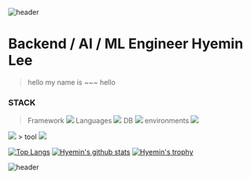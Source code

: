 ![header](https://capsule-render.vercel.app/api?type=wave&color=d7a45d&height=160&section=header&text=Hi!%20I'm%20Hyemin&fontAlign=50&fontAlignY=70&fontSize=90&fontColor=000000)

# Backend / AI / ML Engineer Hyemin Lee 
> hello my name is ~~~
> hello

### STACK 
> Framework <img src="https://img.shields.io/badge/Django-092E20?style=flat-square&logo=Django&logoColor=orange"/>
> Languages <img src="https://img.shields.io/badge/Python-3776AB?style=flat-square&logo=Python&logoColor=yellow"/>
> DB           <img src="https://img.shields.io/badge/MariaDB-003545?style=flat-square&logo=MariaDB&logoColor=white"/>
> environments <img src="https://img.shields.io/badge/Docker-2496ED?style=flat-square&logo=Docker&logoColor=white"/>
<img src="https://img.shields.io/badge/Anaconda-44A833?style=flat-square&logo=Anaconda&logoColor=white"/>
> tool          <img src="https://img.shields.io/badge/PyCharm-000000?style=flat-square&logo=PyCharm&logoColor=yellow"/>

 [![Top Langs](https://github-readme-stats.vercel.app/api/top-langs/?username=HyeminLee1&layout=compact&theme=buefy)](https://github.com/HyeminLee1/github-top-langs)
 [![Hyemin's github stats](https://github-readme-stats.vercel.app/api?username=HyeminLee&theme=buefy)](https://github.com/HyeminLee1/github-readme-stats)
 [![Hyemin's trophy](https://github-profile-trophy.vercel.app/?username=Hyemin&theme=nord)](https://github.com/HyeminLee1/github-profile-trophy)
 
 ![header](https://capsule-render.vercel.app/api?type=wave&color=timeGradient&height=160&section=footer)
